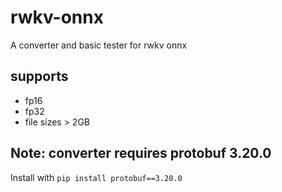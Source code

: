 # rwkv-onnx
A converter and basic tester for rwkv onnx

## supports
* fp16
* fp32
* file sizes > 2GB

## Note: converter requires protobuf 3.20.0
Install with
`pip install protobuf==3.20.0`
